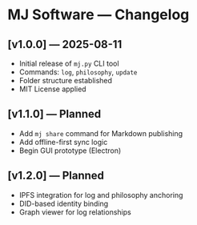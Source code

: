 # MJ Software — Changelog

## [v1.0.0] — 2025-08-11
- Initial release of `mj.py` CLI tool
- Commands: `log`, `philosophy`, `update`
- Folder structure established
- MIT License applied

## [v1.1.0] — Planned
- Add `mj share` command for Markdown publishing
- Add offline-first sync logic
- Begin GUI prototype (Electron)

## [v1.2.0] — Planned
- IPFS integration for log and philosophy anchoring
- DID-based identity binding
- Graph viewer for log relationships
